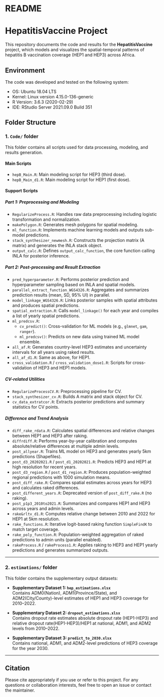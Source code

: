 README
================

# HepatitisVaccine Project

This repository documents the code and results for the
**HepatitisVaccine** project, which models and visualizes the
spatial-temporal patterns of hepatitis B vaccination coverage (HEP1 and
HEP3) across Africa.

## Environment

The code was developed and tested on the following system:

- OS: Ubuntu 18.04 LTS  
- Kernel: Linux version 4.15.0-136-generic  
- R Version: 3.6.3 (2020-02-29)  
- IDE: RStudio Server 2021.09.0 Build 351

## Folder Structure

### 1. `Code/` folder

This folder contains all scripts used for data processing, modeling, and
results generation.

#### Main Scripts

- `hepB_Main.R`: Main modeling script for HEP3 (third dose).
- `hepB_Main_d1.R`: Main modeling script for HEP1 (first dose).

#### Support Scripts

##### Part 1: Preprocessing and Modeling

- `RegularizeProcess.R`: Handles raw data preprocessing including
  logistic transformation and normalization.
- `makePolygon.R`: Generates mesh polygons for spatial modeling.
- `ml_function.R`: Implements machine learning models and outputs
  sub-model predictions.
- `stack_synthesizer_newmesh.R`: Constructs the projection matrix (A
  matrix) and generates the INLA stack object.
- `output_calc.R`: Defines `output_calc_function`, the core function
  calling INLA for posterior inference.

##### Part 2: Post-processing and Result Extraction

- `pred_hyperparameter.R`: Performs posterior prediction and
  hyperparameter sampling based on INLA and spatial models.
- `parallel_extract_function_WGS4326.R`: Aggregates and summarizes
  prediction results (mean, SD, 95% UI) in parallel.
- `model_linkage_WGS4326.R`: Links posterior samples with spatial
  attributes and produces spatial predictions.
- `spatial_extraction.R`: Calls `model_linkage()` for each year and
  compiles a list of yearly spatial predictions.
- `ml_predcsv.R`:
  - `cv_predict()`: Cross-validation for ML models (e.g., `glmnet`,
    `gam`, `ranger`).  
  - `ml_predcsv()`: Predicts on new data using trained ML model
    ensemble.
- `all_af.R`: Generates country-level HEP3 estimates and uncertainty
  intervals for all years using raked results.
- `all_af_d1.R`: Same as above, for HEP1.
- `cross_validation.R` / `cross_validation_dose1.R`: Scripts for
  cross-validation of HEP3 and HEP1 models.

##### CV-related Utilities

- `RegularizeProcessCV.R`: Preprocessing pipeline for CV.
- `stack_synthesizer_cv.R`: Builds A matrix and stack object for CV.
- `cv_data_extratcor.R`: Extracts posterior predictions and summary
  statistics for CV points.

##### Difference and Trend Analysis

- `diff_rake_rdata.R`: Calculates spatial differences and relative
  changes between HEP1 and HEP3 after raking.
- `diffrdiff.R`: Performs year-by-year calibration and computes
  absolute/relative differences at multiple admin levels.
- `post_allyear.R`: Trains ML model on HEP3 and generates yearly 5km
  predictions (Shapefiles).
- `post_d3_20202021.R` / `post_d1_20202021.R`: Predicts HEP3 and HEP1 at
  high resolution for recent years.
- `post_d3_region.R` / `post_d1_region.R`: Produces population-weighted
  regional predictions with 1000 simulation means.
- `post_diff_rake.R`: Compares spatial estimates across years for HEP3
  and calculates raked differences.
- `post_different_years.R`: Deprecated version of `post_diff_rake.R` (no
  raking).
- `post_p1p3_2010to2021.R`: Summarizes and compares HEP1 and HEP3 across
  years and admin levels.
- `rake&rltv_d1.R`: Computes relative change between 2010 and 2022 for
  HEP1 at 5km resolution.
- `rake_functions.R`: Iterative logit-based raking function
  `SimpleFindK` to match target coverage.
- `rake_poly_function.R`: Population-weighted aggregation of raked
  predictions to admin units (parallel enabled).
- `rakeProcess.R` / `rakeProcess1.R`: Applies raking to HEP3 and HEP1
  yearly predictions and generates summarized outputs.

------------------------------------------------------------------------

### 2. `estimations/` folder

This folder contains the supplementary output datasets:

- **Supplementary Dataset 1: `hep_estimations.xlsx`**  
  Contains ADM0(Nation), ADM1(Province/State), and ADM2(City/County)-level estimates of HEP1 and HEP3
  coverage for 2010–2022.

- **Supplementary Dataset 2: `dropout_estimations.xlsx`**  
  Contains dropout rate estimates absolute dropout rate (HEP1-HEP3) and relative dropout rate(HEP1-HEP3)/HEP1 at national, ADM1, and
  ADM2 levels from 2010–2022.

- **Supplementary Dataset 3: `predict_to_2030.xlsx`**  
  Contains national, ADM1, and ADM2-level predictions of HEP3 coverage
  for the year 2030.

------------------------------------------------------------------------

## Citation

Please cite appropriately if you use or refer to this project. For any
questions or collaboration interests, feel free to open an issue or
contact the maintainer.
